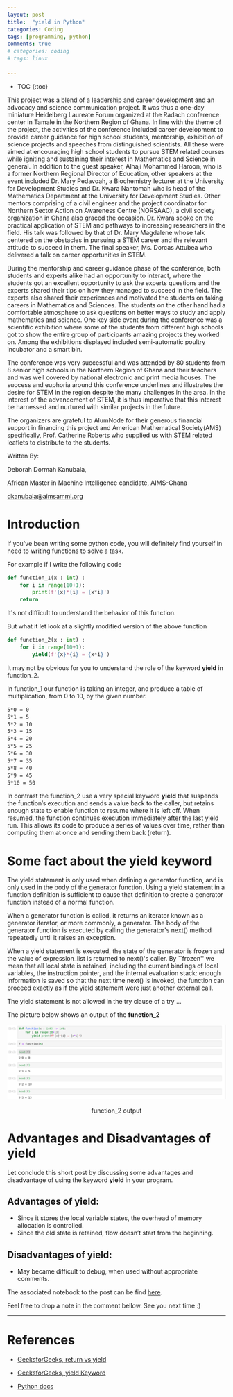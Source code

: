 ```yaml
---
layout: post
title:  "yield in Python"
categories: Coding
tags: [programming, python]
comments: true
# categories: coding
# tags: linux

---
```


* TOC
{:toc}

This project was a blend of a leadership and career development and an advocacy and science communication project. It was thus a one-day miniature Heidelberg Laureate Forum organized at the Radach conference center in Tamale in the Northern Region of Ghana. In line with the theme of the project, the activities of the conference included career development to provide career guidance for high school students, mentorship, exhibition of science projects and speeches from distinguished scientists. All these were aimed at encouraging high school students to pursue STEM related courses while igniting and sustaining their interest in Mathematics and Science in general. In addition to the guest speaker, Alhaji Mohammed Haroon, who is a former Northern Regional Director of Education, other speakers at the event included Dr. Mary Pedavoah, a Biochemistry lecturer at the University for Development Studies and Dr. Kwara Nantomah who is head of the Mathematics Department at the University for Development Studies. Other mentors comprising of a civil engineer and the project coordinator for Northern Sector Action on Awareness Centre (NORSAAC), a civil society organization in Ghana also graced the occasion. Dr. Kwara spoke on the practical application of STEM and pathways to increasing researchers in the field. His talk was followed by that of Dr. Mary Magdalene whose talk centered on the obstacles in pursuing a STEM career and the relevant attitude to succeed in them. The final speaker, Ms. Dorcas Attubea who delivered a talk on career opportunities in STEM. 

During the mentorship and career guidance phase of the conference, both students and experts alike had an opportunity to interact, where the students got an excellent opportunity to ask the experts questions and the experts shared their tips on how they managed to succeed in the field. The experts also shared their experiences and motivated the students on taking careers in Mathematics and Sciences. The students on the other hand had a comfortable atmosphere to ask questions on better ways to study and apply mathematics and science. One key side event during the conference was a scientific exhibition where some of the students from different high schools got to show the entire group of participants amazing projects they worked on. Among the exhibitions displayed included semi-automatic poultry incubator and a smart bin.

The conference was very successful and was attended by 80 students from 8 senior high schools in the Northern Region of Ghana and their teachers and was well covered by national electronic and print media houses. The success and euphoria around this conference underlines and illustrates the desire for STEM in the region despite the many challenges in the area. In the interest of the advancement of STEM, it is thus imperative that this interest be harnessed and nurtured with similar projects in the future. 

The organizers are grateful to AlumNode for their generous financial support in financing this project and American Mathematical Society(AMS) specifically, Prof. Catherine Roberts who supplied us with STEM related leaflets to distribute to the students.

Written By:

Deborah Dormah Kanubala,

African Master in Machine Intelligence candidate, AIMS-Ghana

dkanubala@aimsammi.org






# Introduction

If you've been writing some python code, you will definitely find yourself in need to writing functions to solve a task.

For example if I write the following code

```python 
def function_1(x : int) :
    for i in range(10+1):
        print(f'{x}*{i} = {x*i}')
    return 
```

It's not difficult to understand the behavior of this function.

But what it let look at a slightly modified version of the above function 

```python 
def function_2(x : int) :
    for i in range(10+1):
        yield(f'{x}*{i} = {x*i}')
```
It may not be obvious for you to understand the role of the keyword **yield** in function_2. 

In function_1 our function is taking an integer, and produce a table of multiplication, from 0 to 10, by the given number. 

```bash
5*0 = 0
5*1 = 5
5*2 = 10
5*3 = 15
5*4 = 20
5*5 = 25
5*6 = 30
5*7 = 35
5*8 = 40
5*9 = 45
5*10 = 50
```

In contrast the function_2 use a very special keyword **yield** that suspends the function’s execution and sends a value back to the caller, but retains enough state to enable function to resume where it is left off. When resumed, the function continues execution immediately after the last yield run. This allows its code to produce a series of values over time, rather than computing them at once and sending them back (return).

# Some fact about the yield keyword

The yield statement is only used when defining a generator function, and is only used in the body of the generator function. Using a yield statement in a function definition is sufficient to cause that definition to create a generator function instead of a normal function.

When a generator function is called, it returns an iterator known as a generator iterator, or more commonly, a generator. The body of the generator function is executed by calling the generator's next() method repeatedly until it raises an exception.

When a yield statement is executed, the state of the generator is frozen and the value of expression_list is returned to next()'s caller. By ``frozen'' we mean that all local state is retained, including the current bindings of local variables, the instruction pointer, and the internal evaluation stack: enough information is saved so that the next time next() is invoked, the function can proceed exactly as if the yield statement were just another external call.

The yield statement is not allowed in the try clause of a try ... 


The picture below shows an output of the **function_2**

![](/img/yield/yield_main.png)
<p align="center">function_2 output</p>


# Advantages and Disadvantages of yield
Let conclude this short post by discussing some advantages and disadvantage of using the keyword **yield** in your program. 

## Advantages of yield:
- Since it stores the local variable states, the overhead of memory allocation is controlled.
- Since the old state is retained, flow doesn’t start from the beginning.

## Disadvantages of yield:

- May became difficult to debug, when used without appropriate comments.


The associated notebook to the post can be find [here](https://github.com/Kabongosalomon/Online-Tutorial/blob/master/English/yield%20in%20Python.ipynb). 


Feel free to drop a note in the comment bellow. See you next time :) 

---

# References
- [GeeksforGeeks, return vs yield](https://www.geeksforgeeks.org/use-yield-keyword-instead-return-keyword-python/)

- [GeeksforGeeks, yield Keyword](https://www.geeksforgeeks.org/python-yield-keyword/)

- [Python docs](https://docs.python.org/2.4/ref/yield.html)



<style type="text/css">
td {
    border: 0.5px;
    vertical-align: center;
    text-align: left;
}
</style>